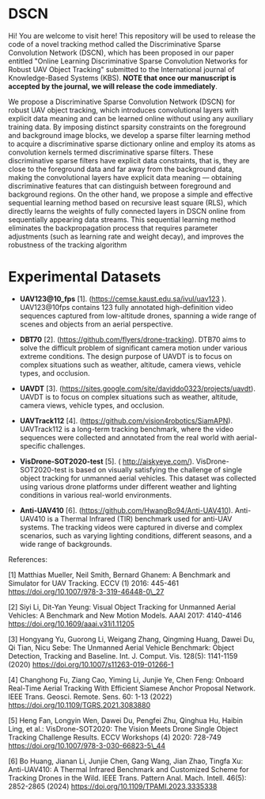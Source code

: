 # DSCN
Hi! You are welcome to visit here! This repository will be used to release the code of a novel tracking method called the Discriminative Sparse Convolution Network (DSCN), which has been proposed in our paper entitled "Online Learning Discriminative Sparse Convolution Networks for Robust UAV Object Tracking" submitted to the International journal of Knowledge-Based Systems (KBS). **NOTE that once our manuscript is accepted by the journal, we will release the code immediately**. 

We propose a Discriminative Sparse Convolution Network (DSCN) for robust UAV object tracking, which introduces convolutional layers with explicit data meaning and can be learned online without using any auxiliary training data. By imposing distinct sparsity constraints on the foreground and background image blocks, we develop a sparse filter learning method to acquire a discriminative sparse dictionary online and employ its atoms as convolution kernels termed discriminative sparse filters. These discriminative sparse filters have explicit data constraints, that is, they are close to the foreground data and far away from the background data, making the convolutional layers have explicit data meaning — obtaining discriminative features that can distinguish between foreground and background regions. On the other hand, we propose a simple and effective sequential learning method based on recursive least square (RLS), which directly learns the weights of fully connected layers in DSCN online from sequentially appearing data streams. This sequential learning method eliminates the backpropagation process that requires parameter adjustments (such as learning rate and weight decay), and improves the robustness of the tracking algorithm

# Experimental Datasets
* **UAV123@10\_fps** [1]. (https://cemse.kaust.edu.sa/ivul/uav123 ).  UAV123@10fps contains 123 fully annotated high-definition video sequences captured from low-altitude drones, spanning a wide range of scenes and objects from an aerial perspective. 

* **DBT70** [2]. (https://github.com/flyers/drone-tracking).  DTB70 aims to solve the difficult problem of significant camera motion under various extreme conditions. The design purpose of UAVDT is to focus on complex situations such as weather, altitude, camera views, vehicle types, and occlusion.

* **UAVDT** [3]. (https://sites.google.com/site/daviddo0323/projects/uavdt). UAVDT is to focus on complex situations such as weather, altitude, camera views, vehicle types, and occlusion.

* **UAVTrack112** [4]. (https://github.com/vision4robotics/SiamAPN).  UAVTrack112 is a long-term tracking benchmark, where the video sequences were collected and annotated from the real world with aerial-specific challenges. 

* **VisDrone-SOT2020-test** [5]. ( http://aiskyeye.com/). VisDrone-SOT2020-test is based on visually satisfying the challenge of single object tracking for unmanned aerial vehicles. This dataset was collected using various drone platforms under different weather and lighting conditions in various real-world environments.

* **Anti-UAV410** [6]. (https://github.com/HwangBo94/Anti-UAV410).  Anti-UAV410 is a Thermal Infrared (TIR) benchmark used for anti-UAV systems. The tracking videos were captured in diverse and complex scenarios, such as varying lighting conditions, different seasons, and a wide range of backgrounds.




References:

[1] Matthias Mueller, Neil Smith, Bernard Ghanem: A Benchmark and Simulator for UAV Tracking. ECCV (1) 2016: 445-461 https://doi.org/10.1007/978-3-319-46448-0\_27

[2] Siyi Li, Dit-Yan Yeung: Visual Object Tracking for Unmanned Aerial Vehicles: A Benchmark and New Motion Models. AAAI 2017: 4140-4146 https://doi.org/10.1609/aaai.v31i1.11205

[3] Hongyang Yu, Guorong Li, Weigang Zhang, Qingming Huang, Dawei Du, Qi Tian, Nicu Sebe: The Unmanned Aerial Vehicle Benchmark: Object Detection, Tracking and Baseline. Int. J. Comput. Vis. 128(5): 1141-1159 (2020) https://doi.org/10.1007/s11263-019-01266-1

[4] Changhong Fu, Ziang Cao, Yiming Li, Junjie Ye, Chen Feng: Onboard Real-Time Aerial Tracking With Efficient Siamese Anchor Proposal Network. IEEE Trans. Geosci. Remote. Sens. 60: 1-13 (2022) https://doi.org/10.1109/TGRS.2021.3083880

[5] Heng Fan, Longyin Wen, Dawei Du, Pengfei Zhu, Qinghua Hu, Haibin Ling, et al.: VisDrone-SOT2020: The Vision Meets Drone Single Object Tracking Challenge Results. ECCV Workshops (4) 2020: 728-749 https://doi.org/10.1007/978-3-030-66823-5\_44

[6] Bo Huang, Jianan Li, Junjie Chen, Gang Wang, Jian Zhao, Tingfa Xu: Anti-UAV410: A Thermal Infrared Benchmark and Customized Scheme for Tracking Drones in the Wild. IEEE Trans. Pattern Anal. Mach. Intell. 46(5): 2852-2865 (2024)  https://doi.org/10.1109/TPAMI.2023.3335338
